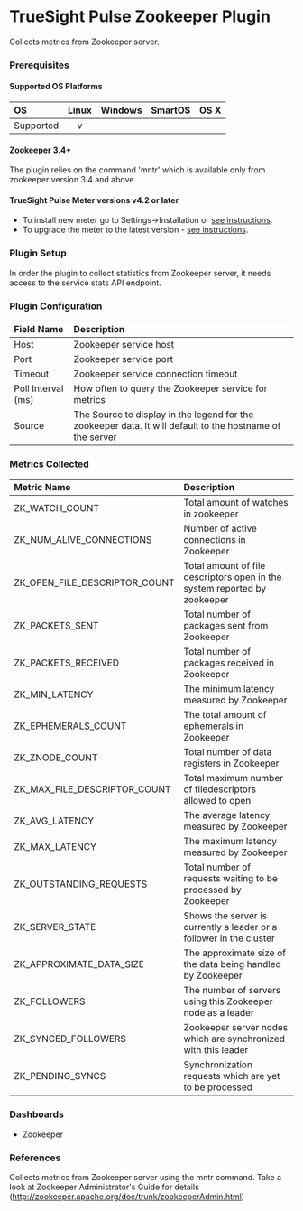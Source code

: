 # TrueSight Pulse Zookeeper Plugin

Collects metrics from Zookeeper server.

### Prerequisites

#### Supported OS Platforms

|     OS    | Linux | Windows | SmartOS | OS X |
|:----------|:-----:|:-------:|:-------:|:----:|
| Supported |   v   |         |         |      |

#### Zookeeper 3.4+

The plugin relies on the command 'mntr' which is available only from zookeeper version 3.4 and above.

#### TrueSight Pulse Meter versions v4.2 or later

- To install new meter go to Settings->Installation or [see instructions](https://help.truesight.bmc.com/hc/en-us/sections/200634331-Installation).
- To upgrade the meter to the latest version - [see instructions](https://help.truesight.bmc.com/hc/en-us/articles/201573102-Upgrading-the-Boundary-Meter).

### Plugin Setup

In order the plugin to collect statistics from Zookeeper server, it needs access to the service stats API endpoint.

### Plugin Configuration

|Field Name     |Description                                         |
|:--------------|:---------------------------------------------------|
| Host   |Zookeeper service host|
| Port   |Zookeeper service port|
| Timeout|Zookeeper service connection timeout|
| Poll Interval (ms) |How often to query the Zookeeper service for metrics|
| Source        |The Source to display in the legend for the zookeeper data.  It will default to the hostname of the server|

### Metrics Collected

|Metric Name                  |Description                                                              |
|:----------------------------|:------------------------------------------------------------------------|
|ZK_WATCH_COUNT               |Total amount of watches in zookeeper                                     |
|ZK_NUM_ALIVE_CONNECTIONS     |Number of active connections in Zookeeper                                |
|ZK_OPEN_FILE_DESCRIPTOR_COUNT|Total amount of file descriptors open in the system reported by zookeeper|
|ZK_PACKETS_SENT              |Total number of packages sent from Zookeeper                             |
|ZK_PACKETS_RECEIVED          |Total number of packages received in Zookeeper                           |
|ZK_MIN_LATENCY               |The minimum latency measured by Zookeeper                                |
|ZK_EPHEMERALS_COUNT          |The total amount of ephemerals in Zookeeper                              |
|ZK_ZNODE_COUNT               |Total number of data registers in Zookeeper                              |
|ZK_MAX_FILE_DESCRIPTOR_COUNT |Total maximum number of filedescriptors allowed to open                  |
|ZK_AVG_LATENCY               |The average latency measured by Zookeeper                                |
|ZK_MAX_LATENCY               |The maximum latency measured by Zookeeper                                |
|ZK_OUTSTANDING_REQUESTS      |Total number of requests waiting to be processed by Zookeeper            |
|ZK_SERVER_STATE              |Shows the server is currently a leader or a follower in the cluster      |
|ZK_APPROXIMATE_DATA_SIZE     |The approximate size of the data being handled by Zookeeper              |
|ZK_FOLLOWERS                 |The number of servers using this Zookeeper node as a leader              |
|ZK_SYNCED_FOLLOWERS          |Zookeeper server nodes which are synchronized with this leader           |
|ZK_PENDING_SYNCS             |Synchronization requests which are yet to be processed                   |


### Dashboards

- Zookeeper

### References
Collects metrics from Zookeeper server using the mntr command. Take a look at Zookeeper Administrator's Guide for details (http://zookeeper.apache.org/doc/trunk/zookeeperAdmin.html)
